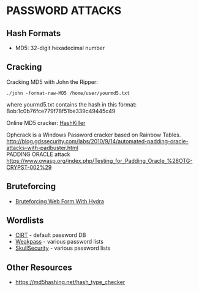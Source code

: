 # PASSWORD ATTACKS

Hash Formats
------------

* MD5: 32-digit hexadecimal number


Cracking
--------

Cracking MD5 with John the Ripper:

`./john -format-raw-MD5 /home/user/yourmd5.txt`

where yourmd5.txt contains the hash in this format: Bob:1c0b76fce779f78f51be339c49445c49

Online MD5 cracker: [HashKiller](https://hashkiller.co.uk/md5-decrypter.aspx)

Ophcrack is a Windows Password cracker based on Rainbow Tables.  
http://blog.gdssecurity.com/labs/2010/9/14/automated-padding-oracle-attacks-with-padbuster.html  
PADDING ORACLE attack   
https://www.owasp.org/index.php/Testing_for_Padding_Oracle_%28OTG-CRYPST-002%29  


Bruteforcing
------------

* [Bruteforcing Web Form With Hydra](http://null-byte.wonderhowto.com/how-to/hack-like-pro-crack-online-web-form-passwords-with-thc-hydra-burp-suite-0160643/)


Wordlists
---------

* [CIRT](https://cirt.net/passwords) - default password DB
* [Weakpass](http://weakpass.com/lists) - various password lists
* [SkullSecurity](https://wiki.skullsecurity.org/Passwords) - various password lists


Other Resources
---------------

* https://md5hashing.net/hash_type_checker  
